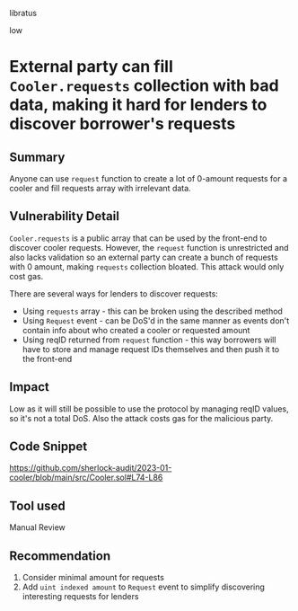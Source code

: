 libratus

low

# External party can fill `Cooler.requests` collection with bad data, making it hard for lenders to discover borrower's requests

## Summary
Anyone can use `request` function to create a lot of 0-amount requests for a cooler and fill requests array with irrelevant data.

## Vulnerability Detail
`Cooler.requests` is a public array that can be used by the front-end to discover cooler requests. However, the `request` function is unrestricted and also lacks validation so an external party can create a bunch of requests with 0 amount, making `requests` collection bloated. This attack would only cost gas.

There are several ways for lenders to discover requests:
- Using `requests` array - this can be broken using the described method
- Using `Request` event - can be DoS'd in the same manner as events don't contain info about who created a cooler or requested amount
- Using reqID returned from `request` function - this way borrowers will have to store and manage request IDs themselves and then push it to the front-end

## Impact
Low as it will still be possible to use the protocol by managing reqID values, so it's not a total DoS. Also the attack costs gas for the malicious party.

## Code Snippet
https://github.com/sherlock-audit/2023-01-cooler/blob/main/src/Cooler.sol#L74-L86

## Tool used

Manual Review

## Recommendation

1. Consider minimal amount for requests
2. Add `uint indexed amount` to `Request` event to simplify discovering interesting requests for lenders